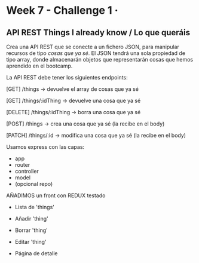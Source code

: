 # Week 7 - Challenge 1 ·

## API REST Things I already know / Lo que queráis

Crea una API REST que se conecte a un fichero JSON, para manipular recursos de tipo _cosas que ya sé_. El JSON tendrá una sola propiedad de tipo array, donde almacenarán objetos que representarán cosas que hemos aprendido en el bootcamp.

La API REST debe tener los siguientes endpoints:

[GET] /things -> devuelve el array de cosas que ya sé

[GET] /things/:idThing -> devuelve una cosa que ya sé

[DELETE] /things/:idThing -> borra una cosa que ya sé

[POST] /things -> crea una cosa que ya sé (la recibe en el body)

[PATCH] /things/:id -> modifica una cosa que ya sé (la recibe en el body)

Usamos express con las capas:

- app
- router
- controller
- model
- (opcional repo)

AÑADIMOS un front con REDUX testado

- Lista de 'things'
- Añadir 'thing'
- Borrar 'thing'
- Editar 'thing'

- Página de detalle
